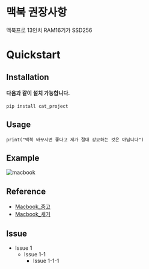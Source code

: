 # 맥북 권장사항 
맥북프로 13인치 RAM16기가 SSD256 


# Quickstart 


## Installation 


#### 다음과 같이 설치 가능합니다. 
```
pip install cat_project 
```

## Usage 
```
print("맥북 바꾸시면 좋다고 제가 절대 강요하는 것은 아닙니다")
```

## Example 
![macbook](https://user-images.githubusercontent.com/60166685/106849354-e6cac080-66f5-11eb-91aa-b578014b44f0.jpeg)


## Reference  
* [Macbook_중고](http://dtek.co.kr/product/list.html?cate_no=52, "macbook_중고 link") 
* [Macbook_새거](https://www.coupang.com/vp/products/1650206709?itemId=2811520695&vendorItemId=70801067447&sourceType=CATEGORY&categoryId=497035&isAddedCart=, "macbook_새거 link")



## Issue 
* Issue 1 
  - Issue 1-1
    + Issue 1-1-1

